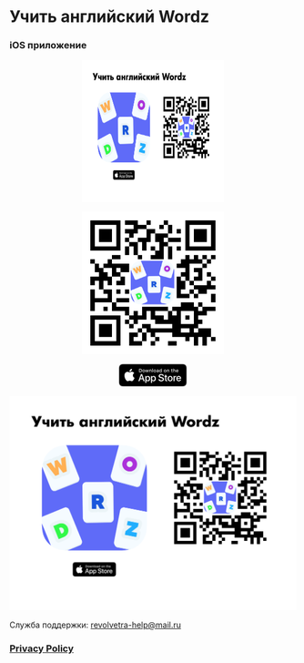 <p align = "center">
  <h1>
    Учить английский Wordz
  </h1>
</p>

<p align = "center">
  <h3>
    iOS приложение
  </h3>
</p>

<p align="center">
  <img class = "wordz" src = "img/presentation.png" width = 250px height = 250>
</p>

<p align="center">
  <img class = "qr-code" src = "img/qr-code.jpg" width = 250px height = 250>
</p>


<p align="center">
  <img class = "black" src = "img/black.png" >
</p>

<p align="center">
  <img class = "wordz" src = "img/presentation.png" >
</p>


Служба поддержки: revolvetra-help@mail.ru

### [Privacy Policy](https://oleggibadulin.github.io/WordzApp/privacy_policy.html)
